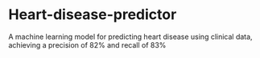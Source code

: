 # Heart-disease-predictor
A machine learning model for predicting heart disease using clinical data, achieving a precision of 82% and recall of 83%
